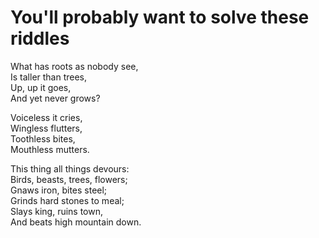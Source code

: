 # You'll probably want to solve these riddles

What has roots as nobody see,  
Is taller than trees,  
Up, up it goes,  
And yet never grows?  

Voiceless it cries,  
Wingless flutters,  
Toothless bites,  
Mouthless mutters.  

This thing all things devours:  
Birds, beasts, trees, flowers;  
Gnaws iron, bites steel;  
Grinds hard stones to meal;  
Slays king, ruins town,  
And beats high mountain down.  
